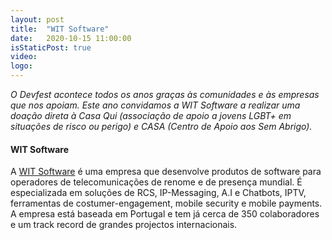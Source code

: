 ```yaml
---
layout: post
title:  "WIT Software"
date:   2020-10-15 11:00:00
isStaticPost: true
video: 
logo: 
---
```


*O Devfest acontece todos os anos graças às comunidades e às empresas que nos apoiam.*
*Este ano convidamos a WIT Software a realizar uma doação direta à Casa Qui (associação de apoio a jovens LGBT+ em situações de risco ou perigo) e CASA (Centro de Apoio aos Sem Abrigo).*

#### WIT Software

A [WIT Software](https://www.wit-software.com/) é uma empresa que desenvolve produtos de software para operadores de telecomunicações de renome e de presença mundial. É especializada em soluções de RCS, IP-Messaging, A.I e Chatbots, IPTV, ferramentas de costumer-engagement, mobile security e mobile payments. A empresa está baseada em Portugal e tem já cerca de 350 colaboradores e um track record de grandes projectos internacionais.